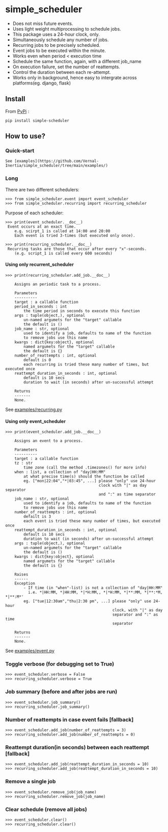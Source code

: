 # simple_scheduler
- Does not miss future events.
- Uses light weight multiprocessing to schedule jobs.
- This package uses a 24-hour clock, only.
- Simultaneously schedule any number of jobs.
- Recurring jobs to be precisely scheduled.
- Event jobs to be executed within the minute.
- Works even when period < execution time
- Schedule the same function, again, with a different job_name
- On execution failure, set the number of reattempts.
- Control the duration between each re-attempt.
- Works only in background, hence easy to intergrate across platforms(eg. django, flask)

## Install
From [PyPi](https://pypi.org/project/simple_scheduler/) :

    pip install simple-scheduler

## How to use?

### Quick-start
    See [examples](https://github.com/Vernal-Inertia/simple_scheduler/tree/main/examples/)

### Long
There are two different schedulers:

    >>> from simple_scheduler.event import event_scheduler    
    >>> from simple_scheduler.recurring import recurring_scheduler

Purpose of each scheduler:

    >>> print(event_scheduler.__doc__)
     Event occurs at an exact time.
        e.g. scirpt_1 is called at 14:00 and 20:00
        Each event is tried 3-times (but executed only once).

    >>> print(recurring_scheduler.__doc__)
     Recurring tasks are those that occur after every "x"-seconds.
        (e.g. script_1 is called every 600 seconds)

#### Using only recurrent_scheduler

    >>> print(recurring_scheduler.add_job.__doc__)

        Assigns an periodic task to a process.

        Parameters
        ----------
        target : a callable function
        period_in_seconds : int
            the time period in seconds to execute this function
        args : tuple(object,), optional
            un-named argumets for the "target" callable
            the default is ()
        job_name : str, optional
            used to identify a job, defaults to name of the function
            to remove jobs use this name            
        kwargs : dict{key:object}, optional
            named argumets for the "target" callable
            the default is {}
        number_of_reattempts : int, optional
            default is 0
            each recurring is tried these many number of times, but executed once
        reattempt_duration_in_seconds : int, optional
            default is 10 secs
            duration to wait (in seconds) after un-successful attempt

        Returns
        -------
        None.

See [examples/recurring.py](https://github.com/Vernal-Inertia/simple_scheduler/blob/main/examples/recurring.py)

#### Using only event_scheduler

    >>> print(event_scheduler.add_job.__doc__)

        Assigns an event to a process.

        Parameters
        ----------
        target : a callable function
        tz : str
            time zone (call the method .timezones() for more info)
        when : list, a collection of "day|HH:MM"
            at what precise time(s) should the function be called
            eg. ["mon|22:04","*|03:45", ...] please "only" use 24-hour
                                             clock with "|" as day separator
                                             and ":" as time separator
        job_name : str, optional
            used to identify a job, defaults to name of the function
            to remove jobs use this name
        number_of_reattempts : int, optional
            defailt is 3
            each event is tried these many number of times, but executed once
        reattempt_duration_in_seconds : int, optional
            default is 10 secs
            duration to wait (in seconds) after un-successful attempt
        args : tuple(object,), optional
            un-named argumets for the "target" callable
            the default is ()
        kwargs : dict{key:object}, optional
            named argumets for the "target" callable
            the default is {}

        Raises
        ------
        Exception
            - If time (in "when"-list) is not a collection of "day|HH:MM"
              i.e. *|HH:MM, *|HH:MM, *|*H:MM,, *|*H:MM, *|**:MM, *|**:*M, *|**:M*'
            eg. ["tue|12:30am","thu|2:30 pm", ...] please "only" use 24-hour
                                                   clock, with "|" as day
                                                   separator and ":" as time
                                                   separator

        Returns
        -------
        None.

See [examples/event.py](https://github.com/Vernal-Inertia/simple_scheduler/blob/main/examples/event.py)

### Toggle verbose (for debugging set to True)
    >>> event_scheduler.verbose = False
    >>> recurring_scheduler.verbose = True

### Job summary (before and after jobs are run)
    >>> event_scheduler.job_summary()
    >>> recurring_scheduler.job_summary()
    
### Number of reattempts in case event fails [fallback]
    >>> event_scheduler.add_job(number_of_reattempts = 3)
    >>> recurring_scheduler.add_job(number_of_reattempts = 0)

### Reattempt duration(in seconds) between each reattempt [fallback]
    >>> event_scheduler.add_job(reattempt_duration_in_seconds = 10)
    >>> recurring_scheduler.add_job(reattempt_duration_in_seconds = 10)

### Remove a single job
    >>> event_scheduler.remove_job(job_name)
    >>> recurring_scheduler.remove_job(job_name)
    
### Clear schedule (remove all jobs)
    >>> event_scheduler.clear()
    >>> recurring_scheduler.clear()
